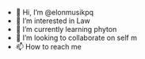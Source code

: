 - 👋 Hi, I’m @elonmusikpq
- 👀 I’m interested in Law
- 🌱 I’m currently learning phyton
- 💞️ I’m looking to collaborate on self m
- 📫 How to reach me 

<!---
elonmusikpq/elonmusikpq is a ✨ special ✨ repository because its `README.md` (this file) appears on your GitHub profile.
You can click the Preview link to take a look at your changes.
--->
